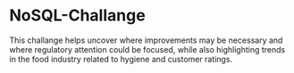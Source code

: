# NoSQL-Challange

This challange helps uncover where improvements may be necessary and where regulatory attention could be focused, while also highlighting trends in the food industry related to hygiene and customer ratings.
